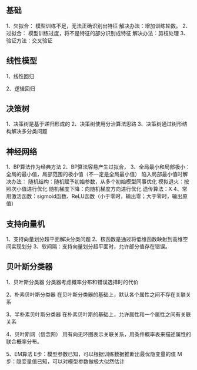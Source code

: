 ## 基础

1、欠拟合：
    模型训练不足，无法正确识别出特征
    解决办法：增加训练轮数。
2、过拟合：
    模型训练过度，将不是特征的部分识别成特征
    解决办法：剪枝处理
3、验证方法：交叉验证

## 线性模型

1、线性回归

2、逻辑回归

## 决策树

1、决策树是基于递归形成的
2、决策树使用分治算法思路
3、决策树通过树形结构解决多分类问题

## 神经网络

1、BP算法作为经典方法
2、BP算法容易产生过拟合，
3、全局最小和局部极小：全局的最小值，局部范围的极小值（不一定是全局最小值）
     陷入局部最小值时解决办法：
        随机结构：随机赋予初始参数，从多个初始模型同事优化
        模拟退火：按照次小值进行优化
        随机梯度下降：向随机梯度方向进行优化
        遗传算法：X
4、常用激活函数：sigmoid函数、ReLU函数（小于零时，输出零；大于零时，输出原值）

## 支持向量机

1、支持向量划分超平面解决分类问题
2、核函数是通过将低维函数映射到高维空间实现划分
3、软间隔：支持向量划分超平面时，允许部分值存在错误。

## 贝叶斯分类器

1、贝叶斯分类器
    分类器考虑概率分布和错误选择时的代价

2、朴素贝叶斯分类器
    在贝叶斯分类器的基础上，默认各个属性之间不存在关联关系

3、半朴素贝叶斯分类器
    在朴素贝叶斯的基础上，允许属性和一个属性之间有关联关系

4、贝叶斯网（信念网）
    用有向无环图表示关联关系，用条件概率表来描述属性的联合概率分布。
    
5、EM算法
    E步：模型参数已知，可以根据训练数据推断出最优隐变量的值
    M步：隐变量值已知，可以对模型参数做极大似然估计


